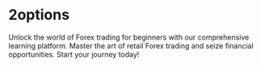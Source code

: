 # 2options
Unlock the world of Forex trading for beginners with our comprehensive learning platform. Master the art of retail Forex trading and seize financial opportunities. Start your journey today!
